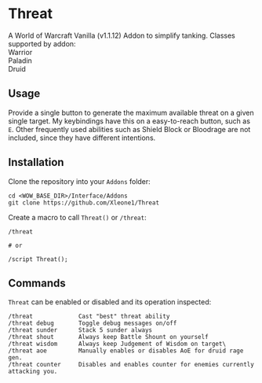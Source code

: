 # Threat

A World of Warcraft Vanilla (v1.1.12) Addon to simplify tanking.
Classes supported by addon:\
Warrior\
Paladin\
Druid

## Usage

Provide a single button to generate the maximum available threat on a given
single target. My keybindings have this on a easy-to-reach button, such as `E`.
Other frequently used abilities such as Shield Block or Bloodrage are not
included, since they have different intentions.

## Installation

Clone the repository into your `Addons` folder:

    cd <WOW_BASE_DIR>/Interface/Addons
    git clone https://github.com/Xleone1/Threat

Create a macro to call `Threat()` or `/threat`:

    /threat

    # or

    /script Threat();

## Commands

`Threat` can be enabled or disabled and its operation inspected:

    /threat             Cast "best" threat ability
    /threat debug       Toggle debug messages on/off
    /threat sunder      Stack 5 sunder always
    /threat shout       Always keep Battle Shount on yourself
    /threat wisdom      Always keep Judgement of Wisdom on target\
    /threat aoe         Manually enables or disables AoE for druid rage gen.
    /threat counter     Disables and enables counter for enemies currently attacking you.
